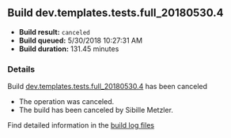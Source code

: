 ## Build dev.templates.tests.full_20180530.4
- **Build result:** `canceled`
- **Build queued:** 5/30/2018 10:27:31 AM
- **Build duration:** 131.45 minutes
### Details
Build [dev.templates.tests.full_20180530.4](https://winappstudio.visualstudio.com/web/build.aspx?pcguid=a4ef43be-68ce-4195-a619-079b4d9834c2&builduri=vstfs%3a%2f%2f%2fBuild%2fBuild%2f25776) has been canceled

+ The operation was canceled.
+ The build has been canceled by Sibille Metzler.

Find detailed information in the [build log files](https://uwpctdiags.blob.core.windows.net/buildlogs/dev.templates.tests.full_20180530.4_logs.zip)
